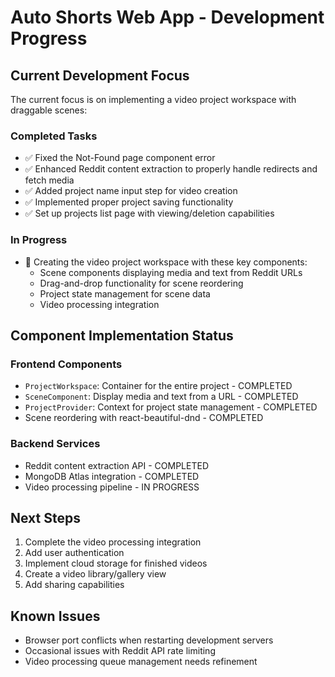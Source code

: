 # Auto Shorts Web App - Development Progress

## Current Development Focus

The current focus is on implementing a video project workspace with draggable scenes:

### Completed Tasks
- ✅ Fixed the Not-Found page component error
- ✅ Enhanced Reddit content extraction to properly handle redirects and fetch media
- ✅ Added project name input step for video creation
- ✅ Implemented proper project saving functionality
- ✅ Set up projects list page with viewing/deletion capabilities

### In Progress
- 🔄 Creating the video project workspace with these key components:
  - Scene components displaying media and text from Reddit URLs
  - Drag-and-drop functionality for scene reordering
  - Project state management for scene data
  - Video processing integration

## Component Implementation Status

### Frontend Components
- `ProjectWorkspace`: Container for the entire project - COMPLETED
- `SceneComponent`: Display media and text from a URL - COMPLETED
- `ProjectProvider`: Context for project state management - COMPLETED
- Scene reordering with react-beautiful-dnd - COMPLETED

### Backend Services
- Reddit content extraction API - COMPLETED
- MongoDB Atlas integration - COMPLETED
- Video processing pipeline - IN PROGRESS

## Next Steps

1. Complete the video processing integration
2. Add user authentication
3. Implement cloud storage for finished videos
4. Create a video library/gallery view
5. Add sharing capabilities

## Known Issues

- Browser port conflicts when restarting development servers
- Occasional issues with Reddit API rate limiting
- Video processing queue management needs refinement 
